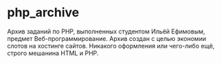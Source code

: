 # php_archive

Архив заданий по PHP, выполненных студентом Ильёй Ефимовым, предмет Веб-программирование.
Архив создан с целью экономии слотов на хостинге сайтов.
Никакого оформления или чего-либо ещё, строго мешанина HTML и PHP.
